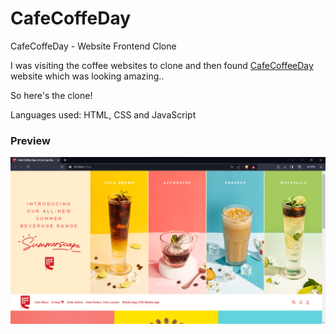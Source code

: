# CafeCoffeDay
CafeCoffeDay - Website Frontend Clone

I was visiting the coffee websites to clone and then found <a href="https://www.cafecoffeeday.com/">CafeCoffeeDay</a> website which was looking amazing..

So here's the clone!

Languages used: HTML, CSS and JavaScript

<h3>Preview</h3>

![Alt text](image.png)
